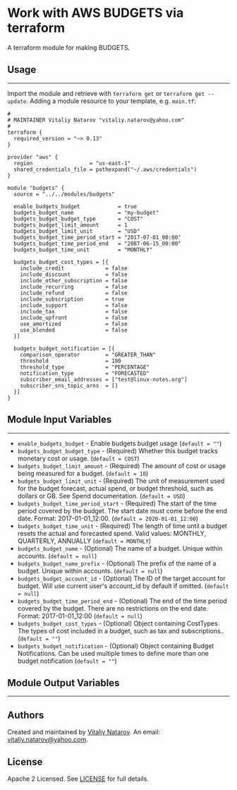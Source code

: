 # Work with AWS BUDGETS via terraform

A terraform module for making BUDGETS.


## Usage
----------------------
Import the module and retrieve with ```terraform get``` or ```terraform get --update```. Adding a module resource to your template, e.g. `main.tf`:

```
#
# MAINTAINER Vitaliy Natarov "vitaliy.natarov@yahoo.com"
#
terraform {
  required_version = "~> 0.13"
}

provider "aws" {
  region                  = "us-east-1"
  shared_credentials_file = pathexpand("~/.aws/credentials")
}

module "budgets" {
  source = "../../modules/budgets"

  enable_budgets_budget            = true
  budgets_budget_name              = "my-budget"
  budgets_budget_budget_type       = "COST"
  budgets_budget_limit_amount      = 1
  budgets_budget_limit_unit        = "USD"
  budgets_budget_time_period_start = "2017-07-01_00:00"
  budgets_budget_time_period_end   = "2087-06-15_00:00"
  budgets_budget_time_unit         = "MONTHLY"

  budgets_budget_cost_types = [{
    include_credit             = false
    include_discount           = false
    include_other_subscription = false
    include_recurring          = false
    include_refund             = false
    include_subscription       = true
    include_support            = false
    include_tax                = false
    include_upfront            = false
    use_amortized              = false
    use_blended                = false
  }]

  budgets_budget_notification = [{
    comparison_operator        = "GREATER_THAN"
    threshold                  = 100
    threshold_type             = "PERCENTAGE"
    notification_type          = "FORECASTED"
    subscriber_email_addresses = ["test@linux-notes.org"]
    subscriber_sns_topic_arns  = []
  }]
}
```

## Module Input Variables
----------------------
- `enable_budgets_budget` - Enable budgets budget usage (`default = ""`)
- `budgets_budget_budget_type` - (Required) Whether this budget tracks monetary cost or usage. (`default = COST`)
- `budgets_budget_limit_amount` - (Required) The amount of cost or usage being measured for a budget. (`default = 10`)
- `budgets_budget_limit_unit` - (Required) The unit of measurement used for the budget forecast, actual spend, or budget threshold, such as dollars or GB. See Spend documentation. (`default = USD`)
- `budgets_budget_time_period_start` - (Required) The start of the time period covered by the budget. The start date must come before the end date. Format: 2017-01-01_12:00. (`default = 2020-01-01_12:00`)
- `budgets_budget_time_unit` - (Required) The length of time until a budget resets the actual and forecasted spend. Valid values: MONTHLY, QUARTERLY, ANNUALLY (`default = MONTHLY`)
- `budgets_budget_name` - (Optional) The name of a budget. Unique within accounts. (`default = null`)
- `budgets_budget_name_prefix` - (Optional) The prefix of the name of a budget. Unique within accounts. (`default = null`)
- `budgets_budget_account_id` - (Optional) The ID of the target account for budget. Will use current user's account_id by default if omitted. (`default = null`)
- `budgets_budget_time_period_end` - (Optional) The end of the time period covered by the budget. There are no restrictions on the end date. Format: 2017-01-01_12:00 (`default = null`)
- `budgets_budget_cost_types` - (Optional) Object containing CostTypes The types of cost included in a budget, such as tax and subscriptions.. (`default = ""`)
- `budgets_budget_notification` - (Optional) Object containing Budget Notifications. Can be used multiple times to define more than one budget notification (`default = ""`)

## Module Output Variables
----------------------


## Authors

Created and maintained by [Vitaliy Natarov](https://github.com/SebastianUA). An email: [vitaliy.natarov@yahoo.com](vitaliy.natarov@yahoo.com).

## License

Apache 2 Licensed. See [LICENSE](https://github.com/SebastianUA/terraform/blob/master/LICENSE) for full details.
